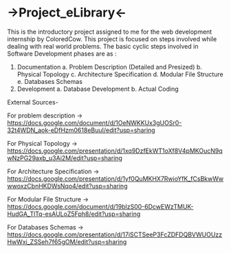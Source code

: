 # ->Project_eLibrary<-
This is the introductory project assigned to me for the web development internship by ColoredCow. 
This project is focused on steps involved while dealing with real world problems.
The basic cyclic steps involved in Software Development phases are as :
1. Documentation
  a. Problem Description (Detailed and Presized)
  b. Physical Topology
  c. Architecture Specification
  d. Modular File Structure
  e. Databases Schemas
2. Development
  a. Database Development
  b. Actual Coding

External Sources-

For problem description ->
https://docs.google.com/document/d/1OeNWKKUx3gUOSr0-32t4WDN_aok-eDfHzm0618eBuuI/edit?usp=sharing

For Physical Topology ->
https://docs.google.com/presentation/d/1xq9DzfEkWT1oXf8V4pMKOucN9qwNzPG29axb_u3Ai2M/edit?usp=sharing

For Architecture Specification ->
https://docs.google.com/presentation/d/1yf0QuMKHX7RwioYfK_fCsBkwWwwwoxzCbnHKDWsNqo4/edit?usp=sharing

For Modular File Structure ->
https://docs.google.com/document/d/19blzS00-6DcwEWzTMUK-HudGA_TlTq-esAULoZ5Fph8/edit?usp=sharing

For Databases Schemas ->
https://docs.google.com/presentation/d/17iSCTSeeP3FcZDFDQBVWUOUzzHwWxi_ZSSeh7f65gOM/edit?usp=sharing
